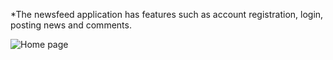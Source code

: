 *The newsfeed application has features such as account registration, login, posting news and comments.

![Home page](https://github.com/ngantranTMT2504/Angular-Newsfeed-app/assets/104022757/8ffdc716-2965-4986-bcb1-395ad6dffd76)

